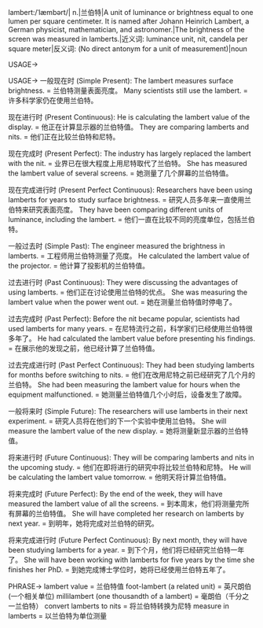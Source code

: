 lambert:/ˈlæmbərt/| n.|兰伯特|A unit of luminance or brightness equal to one lumen per square centimeter.  It is named after Johann Heinrich Lambert, a German physicist, mathematician, and astronomer.|The brightness of the screen was measured in lamberts.|近义词: luminance unit, nit, candela per square meter|反义词: (No direct antonym for a unit of measurement)|noun

USAGE->

USAGE->
一般现在时 (Simple Present):
The lambert measures surface brightness. = 兰伯特测量表面亮度。
Many scientists still use the lambert. = 许多科学家仍在使用兰伯特。

现在进行时 (Present Continuous):
He is calculating the lambert value of the display. = 他正在计算显示器的兰伯特值。
They are comparing lamberts and nits. = 他们正在比较兰伯特和尼特。

现在完成时 (Present Perfect):
The industry has largely replaced the lambert with the nit.  = 业界已在很大程度上用尼特取代了兰伯特。
She has measured the lambert value of several screens. = 她测量了几个屏幕的兰伯特值。

现在完成进行时 (Present Perfect Continuous):
Researchers have been using lamberts for years to study surface brightness. = 研究人员多年来一直使用兰伯特来研究表面亮度。
They have been comparing different units of luminance, including the lambert. = 他们一直在比较不同的亮度单位，包括兰伯特。

一般过去时 (Simple Past):
The engineer measured the brightness in lamberts. = 工程师用兰伯特测量了亮度。
He calculated the lambert value of the projector. = 他计算了投影机的兰伯特值。

过去进行时 (Past Continuous):
They were discussing the advantages of using lamberts. = 他们正在讨论使用兰伯特的优点。
She was measuring the lambert value when the power went out. =  她在测量兰伯特值时停电了。

过去完成时 (Past Perfect):
Before the nit became popular, scientists had used lamberts for many years. = 在尼特流行之前，科学家们已经使用兰伯特很多年了。
He had calculated the lambert value before presenting his findings. = 在展示他的发现之前，他已经计算了兰伯特值。

过去完成进行时 (Past Perfect Continuous):
They had been studying lamberts for months before switching to nits. = 他们在改用尼特之前已经研究了几个月的兰伯特。
She had been measuring the lambert value for hours when the equipment malfunctioned. = 她测量兰伯特值几个小时后，设备发生了故障。

一般将来时 (Simple Future):
The researchers will use lamberts in their next experiment. = 研究人员将在他们的下一个实验中使用兰伯特。
She will measure the lambert value of the new display. = 她将测量新显示器的兰伯特值。

将来进行时 (Future Continuous):
They will be comparing lamberts and nits in the upcoming study. = 他们在即将进行的研究中将比较兰伯特和尼特。
He will be calculating the lambert value tomorrow. = 他明天将计算兰伯特值。

将来完成时 (Future Perfect):
By the end of the week, they will have measured the lambert value of all the screens. = 到本周末，他们将测量完所有屏幕的兰伯特值。
She will have completed her research on lamberts by next year. = 到明年，她将完成对兰伯特的研​​究。

将来完成进行时 (Future Perfect Continuous):
By next month, they will have been studying lamberts for a year. = 到下个月，他们将已经研究兰伯特一年了。
She will have been working with lamberts for five years by the time she finishes her PhD. = 到她完成博士学位时，她将已经使用兰伯特五年了。


PHRASE->
lambert value = 兰伯特值
foot-lambert (a related unit) = 英尺朗伯 (一个相关单位)
millilambert (one thousandth of a lambert) = 毫朗伯（千分之一兰伯特）
convert lamberts to nits = 将兰伯特转换为尼特
measure in lamberts = 以兰伯特为单位测量

